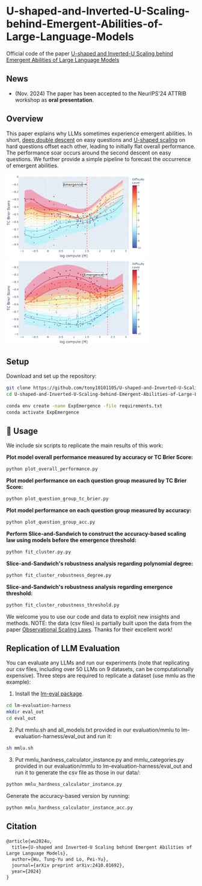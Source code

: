 # U-shaped-and-Inverted-U-Scaling-behind-Emergent-Abilities-of-Large-Language-Models
Official code of the paper [U-shaped and Inverted-U Scaling behind Emergent Abilities of Large Language Models](https://arxiv.org/abs/2410.01692)

## News
- (Nov. 2024) The paper has been accepted to the NeurIPS'24 ATTRIB workshop as **oral presentation**.

## Overview
This paper explains why LLMs sometimes experience emergent abilities. In short, [deep double descent](https://arxiv.org/abs/1912.02292) on easy questions and [U-shaped scaling](https://arxiv.org/abs/2211.02011) on hard questions offset each other, leading to initially flat overall performance. The performance soar occurs around the second descent on easy questions. We further provide a simple pipeline to forecast the occurrence of emergent abilities.

<p float="left">
  <img src="vis/mmlu_spectro_gn_10_d_7_redist.png" width="375" />
  <img src="vis/persian_qa_spectro_gn_10_d_5_redist.png" width="375" /> 
</p>

## Setup
Download and set up the repository:
```bash
git clone https://github.com/tony10101105/U-shaped-and-Inverted-U-Scaling-behind-Emergent-Abilities-of-Large-Language-Models.git
cd U-shaped-and-Inverted-U-Scaling-behind-Emergent-Abilities-of-Large-Language-Models
```
```bash
conda env create -name ExpEmergence -file requirements.txt
conda activate ExpEmergence
```

## :rocket: Usage
We include six scripts to replicate the main results of this work:

**Plot model overall performance measured by accuracy or TC Brier Score:**
```bash
python plot_overall_performance.py
```
**Plot model performance on each question group measured by TC Brier Score:**
```bash
python plot_question_group_tc_brier.py
```
**Plot model performance on each question group measured by accuracy:**
```bash
python plot_question_group_acc.py
```
**Perform Slice-and-Sandwich to construct the accuracy-based scaling law using models before the emergence threshold:**
```bash
python fit_cluster.py.py
```
**Slice-and-Sandwich's robustness analysis regarding polynomial degree:**
```bash
python fit_cluster_robustness_degree.py
```
**Slice-and-Sandwich's robustness analysis regarding emergence threshold:**
```bash
python fit_cluster_robustness_threshold.py
```

We welcome you to use our code and data to exploit new insights and methods. NOTE: the data (csv files) is partially built upon the data from the paper [Observational Scaling Laws](https://github.com/ryoungj/ObsScaling). Thanks for their excellent work!

## Replication of LLM Evaluation
You can evaluate any LLMs and run our experiments (note that replicating our csv files, including over 50 LLMs on 9 datasets, can be computationally expensive). Three steps are required to replicate a dataset (use mmlu as the example): 

1. Install the [lm-eval package](https://github.com/EleutherAI/lm-evaluation-harness).

```bash
cd lm-evaluation-harness
mkdir eval_out
cd eval_out
```
2. Put mmlu.sh and all_models.txt provided in our evaluation/mmlu to lm-evaluation-harness/eval_out and run it:
```bash
sh mmlu.sh
```
3. Put mmlu_hardness_calculator_instance.py and mmlu_categories.py provided in our evaluation/mmlu to lm-evaluation-harness/eval_out and run it to generate the csv file as those in our data/:
```bash
python mmlu_hardness_calculator_instance.py
```  

<TAB>Generate the accuracy-based version by running:  

```bash
python mmlu_hardness_calculator_instance_acc.py
```

## Citation
```
@article{wu2024u,
  title={U-shaped and Inverted-U Scaling behind Emergent Abilities of Large Language Models},
  author={Wu, Tung-Yu and Lo, Pei-Yu},
  journal={arXiv preprint arXiv:2410.01692},
  year={2024}
}
```
